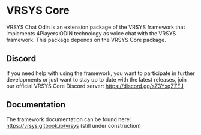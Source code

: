 # VRSYS Core

VRSYS Chat Odin is an extension package of the VRSYS framework that implements 4Players ODIN technology as voice chat with the VRSYS framework.
This package depends on the VRSYS Core package.

## Discord
If you need help with using the framework, you want to participate in further developments or just want to stay up to date with the latest releases, join our official VRSYS Core Discord server: https://discord.gg/sZ3YxqZZEJ

## Documentation

The framework documentation can be found here: https://vrsys.gitbook.io/vrsys (still under construction)